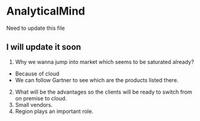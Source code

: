 # AnalyticalMind
Need to update this file
## I will update it soon
1) Why we wanna jump into market which seems to be saturated already?
  - Because of cloud
  - We can follow Gartner to see which are the products listed there.
2) What will be the advantages so the clients will be ready to switch from on premise to cloud.
3) Small vendors.
4) Region plays an important role.
  

